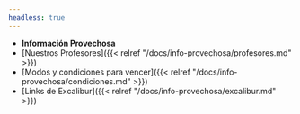 ```yaml
---
headless: true
---
```


- **Información Provechosa**
- [Nuestros Profesores]({{< relref "/docs/info-provechosa/profesores.md" >}})
- [Modos y condiciones para vencer]({{< relref "/docs/info-provechosa/condiciones.md" >}})
- [Links de Excalibur]({{< relref "/docs/info-provechosa/excalibur.md" >}})
<br />
